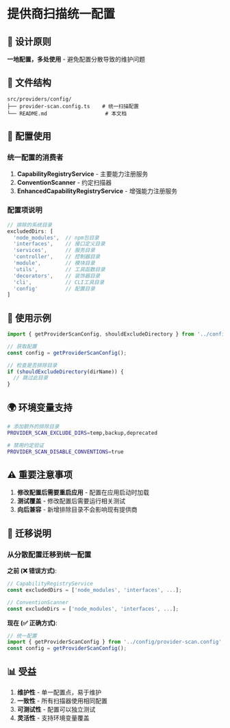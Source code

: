 # 提供商扫描统一配置

## 🎯 设计原则

**一地配置，多处使用** - 避免配置分散导致的维护问题

## 📁 文件结构

```
src/providers/config/
├── provider-scan.config.ts    # 统一扫描配置
└── README.md                   # 本文档
```

## 🔧 配置使用

### 统一配置的消费者

1. **CapabilityRegistryService** - 主要能力注册服务
2. **ConventionScanner** - 约定扫描器
3. **EnhancedCapabilityRegistryService** - 增强能力注册服务

### 配置项说明

```typescript
// 排除的系统目录
excludedDirs: [
  'node_modules',  // npm包目录
  'interfaces',    // 接口定义目录
  'services',      // 服务目录
  'controller',    // 控制器目录
  'module',        // 模块目录
  'utils',         // 工具函数目录
  'decorators',    // 装饰器目录
  'cli',           // CLI工具目录
  'config'         // 配置目录
]
```

## 🚀 使用示例

```typescript
import { getProviderScanConfig, shouldExcludeDirectory } from '../config/provider-scan.config';

// 获取配置
const config = getProviderScanConfig();

// 检查是否排除目录
if (shouldExcludeDirectory(dirName)) {
  // 跳过此目录
}
```

## 🌍 环境变量支持

```bash
# 添加额外的排除目录
PROVIDER_SCAN_EXCLUDE_DIRS=temp,backup,deprecated

# 禁用约定验证
PROVIDER_SCAN_DISABLE_CONVENTIONS=true
```

## ⚠️ 重要注意事项

1. **修改配置后需要重启应用** - 配置在应用启动时加载
2. **测试覆盖** - 修改配置后需要运行相关测试
3. **向后兼容** - 新增排除目录不会影响现有提供商

## 🔄 迁移说明

### 从分散配置迁移到统一配置

**之前 (❌ 错误方式)**:
```typescript
// CapabilityRegistryService
const excludedDirs = ['node_modules', 'interfaces', ...];

// ConventionScanner  
const excludeDirs = ['node_modules', 'interfaces', ...];
```

**现在 (✅ 正确方式)**:
```typescript
// 统一配置
import { getProviderScanConfig } from '../config/provider-scan.config';
const config = getProviderScanConfig();
```

## 📊 受益

1. **维护性** - 单一配置点，易于维护
2. **一致性** - 所有扫描器使用相同配置
3. **可测试性** - 配置可以独立测试
4. **灵活性** - 支持环境变量覆盖
